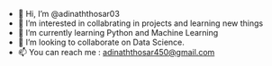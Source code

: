 - 👋 Hi, I’m @adinaththosar03
- 👀 I’m interested in collabrating in projects and learning new things
- 🌱 I’m currently learning Python and Machine Learning
- 💞️ I’m looking to collaborate on Data Science.
- 📫 You can reach me : adinaththosar450@gmail.com

